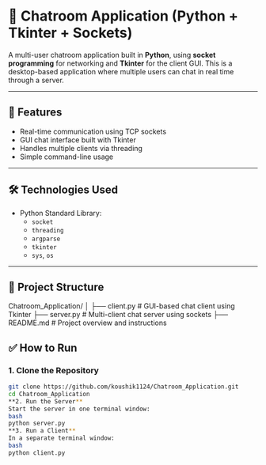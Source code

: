 # 💬 Chatroom Application (Python + Tkinter + Sockets)

A multi-user chatroom application built in **Python**, using **socket programming** for networking and **Tkinter** for the client GUI. This is a desktop-based application where multiple users can chat in real time through a server.

---

## 🚀 Features

- Real-time communication using TCP sockets
- GUI chat interface built with Tkinter
- Handles multiple clients via threading
- Simple command-line usage

---

## 🛠️ Technologies Used

- Python Standard Library:
  - `socket`
  - `threading`
  - `argparse`
  - `tkinter`
  - `sys`, `os`

---

## 📁 Project Structure

Chatroom_Application/
│
├── client.py # GUI-based chat client using Tkinter
├── server.py # Multi-client chat server using sockets
├── README.md # Project overview and instructions

## ✅ How to Run

### 1. Clone the Repository
```bash
git clone https://github.com/koushik1124/Chatroom_Application.git
cd Chatroom_Application
**2. Run the Server**
Start the server in one terminal window:
bash
python server.py
**3. Run a Client**
In a separate terminal window:
bash
python client.py
